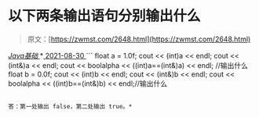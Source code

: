 <!--yml
category: 未分类
date: 0001-01-01 00:00:00
--->

# 以下两条输出语句分别输出什么

> 原文：[https://zwmst.com/2648.html](https://zwmst.com/2648.html)

   [ *Java基础* ](https://zwmst.com/java%e5%9f%ba%e7%a1%80)*[ <time datetime="2021-08-30T09:21:34+08:00"> 2021-08-30 </time> ](https://zwmst.com/2648.html)  ```
float a = 1.0f; 
cout << (int)a << endl; 
cout << (int&)a << endl; 
cout << boolalpha << ((int)a==(int&)a) << endl; //输出什么 
float b = 0.0f; 
cout << (int)b << endl; 
cout << (int&)b << endl; 
cout << boolalpha << ((int)b==(int&)b) << endl;//输出什么 
```

答：第一处输出 false，第二处输出 true。*